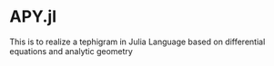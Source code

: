 # APY.jl
This is to realize a tephigram in Julia Language based on differential equations and analytic geometry
